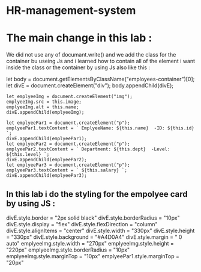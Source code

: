 # HR-management-system

# The main change in this lab :
We did not use any of documant.write()
and we add the class for the container bu useing Js
and i learned how to contain all of the element i want inside the class or the container by using Js also like this :

let body = document.getElementsByClassName("employees-container")[0];
    let divE = document.createElement("div");
    body.appendChild(divE);

    let emplyeeImg = document.createElement("img");
    emplyeeImg.src = this.image;
    emplyeeImg.alt = this.name;
    divE.appendChild(emplyeeImg);

    let emplyeePar1 = document.createElement("p");
    emplyeePar1.textContent = ` EmplyeeName: ${this.name}  -ID: ${this.id} `;
    divE.appendChild(emplyeePar1);
    let emplyeePar2 = document.createElement("p");
    emplyeePar2.textContent = ` Department: ${this.dept}  -Level: ${this.level} `;
    divE.appendChild(emplyeePar2);
    let emplyeePar3 = document.createElement("p");
    emplyeePar3.textContent = ` ${this.salary} `;
    divE.appendChild(emplyeePar3);

## In this lab i do the styling for the empolyee card by using JS :
divE.style.border = "2px solid black"
    divE.style.borderRadius = "10px"
    divE.style.display = "flex"
    divE.style.flexDirection = "column"
    divE.style.alignItems = "center"
    divE.style.width = "330px"
    divE.style.height = "330px"
    divE.style.background = "#A4D0A4"
    divE.style.margin = " 0 auto"
    emplyeeImg.style.width = "270px"
    emplyeeImg.style.height = "220px"
    emplyeeImg.style.borderRadius = "10px"
    emplyeeImg.style.marginTop = "10px"
    emplyeePar1.style.marginTop = "20px"
 


